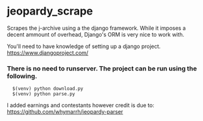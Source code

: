 jeopardy_scrape
===============

Scrapes the j-archive using a the django framework.  While it imposes a decent ammount of overhead, Django's ORM is very nice to work with.

You'll need to have knowledge of setting up a django project.
https://www.djangoproject.com/

### There is no need to runserver.  The project can be run using the following. ###

      $(venv) python download.py
      $(venv) python parse.py


I added earnings and contestants however credit is due to: https://github.com/whymarrh/jeopardy-parser
